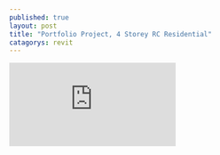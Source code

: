 ```yaml
---
published: true
layout: post
title: "Portfolio Project, 4 Storey RC Residential"
catagorys: revit
---
```


![DownLoad PDF](https://www.dropbox.com/s/hup91nn9wg6mknv/DJF-05.pdf?dl=0)